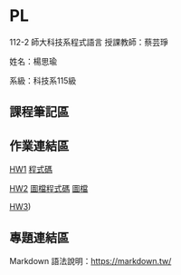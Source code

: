 # PL
112-2 師大科技系程式語言
授課教師：蔡芸琤

姓名：楊思瑜

系級：科技系115級

## 課程筆記區
## 作業連結區
[HW1](https://youtu.be/FM5JwOTP1ls)
[程式碼](https://colab.research.google.com/drive/1hxLqpMtfMxOqK0NfHr8tV-eVrm97zkgA?usp=sharing)

[HW2](https://github.com/szuyu830/PL/blob/5e7863a6588eb9968860b9b934cbc822d042a876/HW2/HW2.ipynb)
[圖檔程式碼](https://github.com/szuyu830/PL/blob/506e58e6405c65bb6091e41e8796665f87b67d3f/HW2/file.py)
[圖檔](https://colab.research.google.com/drive/1lWSLt00f7Qk1pHOWgOeA33eEvPIQrp7Y?authuser=0)

[HW3](https://github.com/szuyu830/PL/blob/fe415d1e0bef639676541db7d3e96deabbfe7ecd/HW3/HW3.ipynb))




## 專題連結區

Markdown 語法說明：https://markdown.tw/

